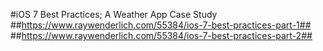 #iOS 7 Best Practices; A Weather App Case Study
##https://www.raywenderlich.com/55384/ios-7-best-practices-part-1##
##https://www.raywenderlich.com/55384/ios-7-best-practices-part-2##
